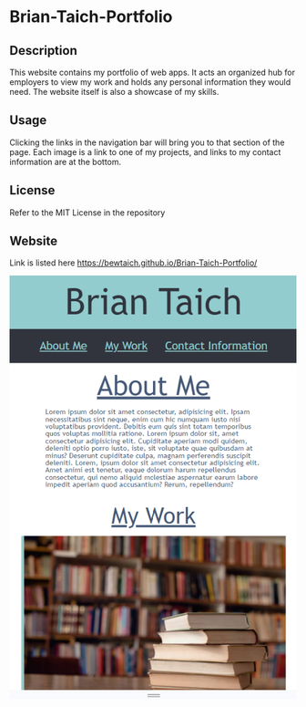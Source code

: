 # Brian-Taich-Portfolio

## Description
This website contains my portfolio of web apps. It acts an organized hub for employers to view my work and holds any personal information they would need. 
The website itself is also a showcase of my skills.

## Usage

Clicking the links in the navigation bar will bring you to that section of the page. Each image is a link to one of my projects, and links to my contact information are at the bottom.

## License

Refer to the MIT License in the repository

## Website
Link is listed here
https://bewtaich.github.io/Brian-Taich-Portfolio/

![website image](image.png)
